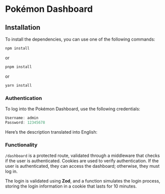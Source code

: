 # Pokémon Dashboard

## Installation

To install the dependencies, you can use one of the following commands:

```bash
npm install
```
or
```bash
pnpm install
```
or
```bash
yarn install
```

### Authentication
To log into the Pokémon Dashboard, use the following credentials:
```javascript
Username: admin
Password: 12345678
```

Here’s the description translated into English:

### Functionality

`/dashboard` is a protected route, validated through a middleware that checks if the user is authenticated. Cookies are used to verify authentication. If the user is authenticated, they can access the dashboard; otherwise, they must log in.

The login is validated using **Zod**, and a function simulates the login process, storing the login information in a cookie that lasts for 10 minutes.